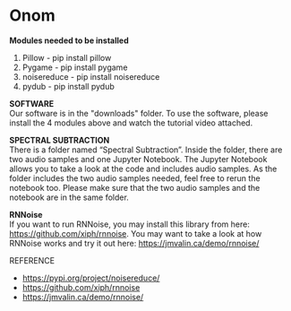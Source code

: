 # Onom
__Modules needed to be installed__  
1) Pillow - pip install pillow  
2) Pygame - pip install pygame    
3) noisereduce - pip install noisereduce  
4) pydub - pip install pydub  

__SOFTWARE__  
Our software is in the "downloads" folder. To use the software, please install the 4 modules above and watch the tutorial video attached.

__SPECTRAL SUBTRACTION__  
There is a folder named “Spectral Subtraction”. Inside the folder, there are two audio samples and one Jupyter Notebook. The Jupyter Notebook allows you to take a look at the code and includes audio samples. As the folder includes the two audio samples needed, feel free to rerun the notebook too. Please make sure that the two audio samples and the notebook are in the same folder.

__RNNoise__  
If you want to run RNNoise, you may install this library from here: https://github.com/xiph/rnnoise.
You may want to take a look at how RNNoise works and try it out here: https://jmvalin.ca/demo/rnnoise/

REFERENCE
- https://pypi.org/project/noisereduce/
- https://github.com/xiph/rnnoise
- https://jmvalin.ca/demo/rnnoise/

